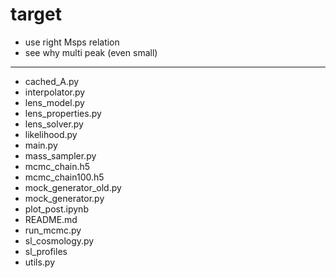 # target

- use right Msps relation
- see why multi peak (even small)

---------------

- cached_A.py
- interpolator.py
- lens_model.py
- lens_properties.py
- lens_solver.py
- likelihood.py
- main.py
- mass_sampler.py
- mcmc_chain.h5
- mcmc_chain100.h5
- mock_generator_old.py
- mock_generator.py
- plot_post.ipynb
- README.md
- run_mcmc.py
- sl_cosmology.py
- sl_profiles
- utils.py